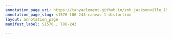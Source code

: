 ```yaml
---
annotation_page_uri: https://tanyaclement.github.io/znh_jacksonville_1939/annotations/s1576-t86-243-canvas-1-distortion.json
annotation_page_slug: s1576-t86-243-canvas-1-distortion
layout: annotation_page
manifest_label: S1576 , T86-243

---
```

